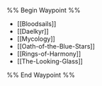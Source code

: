 %% Begin Waypoint %%
- [[Bloodsails]]
- [[Daelkyr]]
- [[Mycology]]
- [[Oath-of-the-Blue-Stars]]
- [[Rings-of-Harmony]]
- [[The-Looking-Glass]]

%% End Waypoint %%